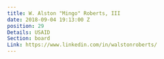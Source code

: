 ```yaml
---
title: W. Alston "Mingo" Roberts, III
date: 2018-09-04 19:13:00 Z
position: 29
Details: USAID
Section: board
Link: https://www.linkedin.com/in/walstonroberts/
---
```


